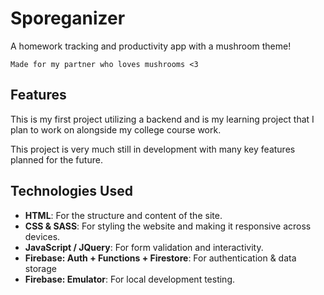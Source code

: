 # Sporeganizer

A homework tracking and productivity app with a mushroom theme!

`Made for my partner who loves mushrooms <3`

## Features

This is my first project utilizing a backend and is my learning project that I plan to work on alongside my college course work.

This project is very much still in development with many key features planned for the future.

## Technologies Used

- **HTML**: For the structure and content of the site.
- **CSS & SASS**: For styling the website and making it responsive across devices.
- **JavaScript / JQuery**: For form validation and interactivity.
- **Firebase: Auth + Functions + Firestore**: For authentication & data storage
- **Firebase: Emulator**: For local development testing.
